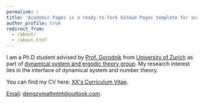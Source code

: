 ```yaml
---
permalink: /
title: "Academic Pages is a ready-to-fork GitHub Pages template for academic personal websites"
author_profile: true
redirect_from: 
  - /about/
  - /about.html
---
```


I am a Ph.D student advised by [Prof. Gorodnik](https://www.math.uzh.ch/gorodnik/) from [University of Zurich](https://www.math.uzh.ch/home) as part of [dynamical system and ergodic theory group](https://www2.math.ethz.ch/dynamics/about). My research interest lies in the interface of dynamical system and number theory.
 
You can find my CV here: [XX's Curriculum Vitae](../assets/Curriculum_Vitae.pdf).

[Email](dengzymathnt@outlook.com): dengzymathntnt@outlook.com. 
